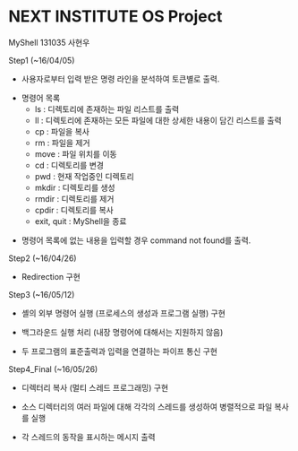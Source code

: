 # NEXT INSTITUTE OS Project
 MyShell
131035 사현우

Step1 (~16/04/05)
>
- 사용자로부터 입력 받은 명령 라인을 분석하여 토큰별로 출력.
>
- 명령어 목록
	- ls : 디렉토리에 존재하는 파일 리스트를 출력
	- ll : 디렉토리에 존재하는 모든 파일에 대한 상세한 내용이 담긴 리스트를 출력
	- cp : 파일을 복사
	- rm : 파일을 제거 
	- move : 파일 위치를 이동
	- cd : 디렉토리를 변경
	- pwd : 현재 작업중인 디렉토리
	- mkdir : 디렉토리를 생성
	- rmdir : 디렉토리를 제거
	- cpdir : 디렉토리를 복사
	- exit, quit : MyShell을 종료
>
- 명령어 목록에 없는 내용을 입력할 경우 command not found를 출력.
>
>
>
Step2 (~16/04/26)
>
- Redirection 구현
>
>
>
Step3 (~16/05/12)
>
- 셸의 외부 명령어 실행 (프로세스의 생성과 프로그램 실행) 구현
>
- 백그라운드 실행 처리 (내장 명령어에 대해서는 지원하지 않음)
>
- 두 프로그램의 표준출력과 입력을 연결하는 파이프 통신 구현
>
>
>
Step4_Final (~16/05/26)
>
- 디렉터리 복사 (멀티 스레드 프로그래밍) 구현
>
- 소스 디렉터리의 여러 파일에 대해 각각의 스레드를 생성하여 병렬적으로 파일 복사를 실행
>
- 각 스레드의 동작을 표시하는 메시지 출력
>
